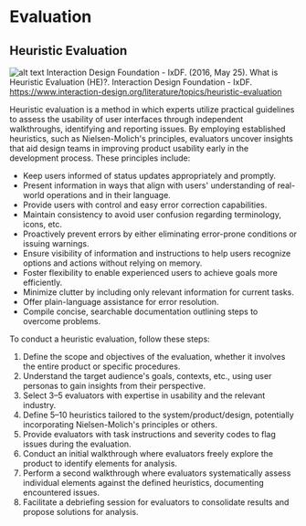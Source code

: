 # Evaluation

## Heuristic Evaluation
![alt text](../images/image.png)
Interaction Design Foundation - IxDF. (2016, May 25). What is Heuristic Evaluation (HE)?. Interaction Design Foundation - IxDF. https://www.interaction-design.org/literature/topics/heuristic-evaluation

Heuristic evaluation is a method in which experts utilize practical guidelines to assess the usability of user interfaces through independent walkthroughs, identifying and reporting issues. By employing established heuristics, such as Nielsen-Molich's principles, evaluators uncover insights that aid design teams in improving product usability early in the development process. These principles include:

- Keep users informed of status updates appropriately and promptly.
- Present information in ways that align with users' understanding of real-world operations and in their language.
- Provide users with control and easy error correction capabilities.
- Maintain consistency to avoid user confusion regarding terminology, icons, etc.
- Proactively prevent errors by either eliminating error-prone conditions or issuing warnings.
- Ensure visibility of information and instructions to help users recognize options and actions without relying on memory.
- Foster flexibility to enable experienced users to achieve goals more efficiently.
- Minimize clutter by including only relevant information for current tasks.
- Offer plain-language assistance for error resolution.
- Compile concise, searchable documentation outlining steps to overcome problems.

To conduct a heuristic evaluation, follow these steps:

1. Define the scope and objectives of the evaluation, whether it involves the entire product or specific procedures.
2. Understand the target audience's goals, contexts, etc., using user personas to gain insights from their perspective.
3. Select 3–5 evaluators with expertise in usability and the relevant industry.
4. Define 5–10 heuristics tailored to the system/product/design, potentially incorporating Nielsen-Molich's principles or others.
5. Provide evaluators with task instructions and severity codes to flag issues during the evaluation.
6. Conduct an initial walkthrough where evaluators freely explore the product to identify elements for analysis.
7. Perform a second walkthrough where evaluators systematically assess individual elements against the defined heuristics, documenting encountered issues.
8. Facilitate a debriefing session for evaluators to consolidate results and propose solutions for analysis.